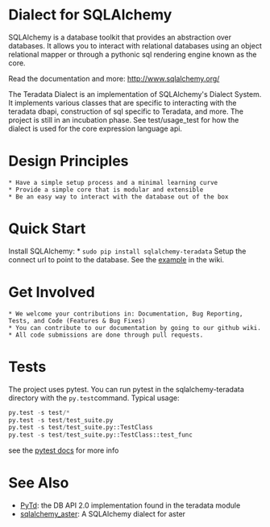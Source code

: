 Dialect for SQLAlchemy
===============================

 SQLAlchemy is a database toolkit that provides an abstraction over databases. It allows you to interact with relational databases using an object relational mapper or through a pythonic sql rendering engine known as the core. 

 Read the documentation and more: http://www.sqlalchemy.org/

 The Teradata Dialect is an implementation of SQLAlchemy's Dialect System. It implements various classes that are specific to interacting with the teradata dbapi, construction of sql specific to Teradata, and more. The project is still in an incubation phase. See test/usage_test for how the dialect is used for the core expression language api.

Design Principles
=================

    * Have a simple setup process and a minimal learning curve
    * Provide a simple core that is modular and extensible
    * Be an easy way to interact with the database out of the box


Quick Start
===========
Install SQLAlchemy:
    * `sudo pip install sqlalchemy-teradata`
Setup the connect url to point to the database. See the [example](https://github.com/Teradata/sqlalchemy-teradata/wiki/Examples#create-an-engine) in the wiki.


Get Involved
============

    * We welcome your contributions in: Documentation, Bug Reporting, Tests, and Code (Features & Bug Fixes)
    * You can contribute to our documentation by going to our github wiki.
    * All code submissions are done through pull requests. 

Tests
======
The project uses pytest. You can run pytest in the sqlalchemy-teradata directory with the ```py.test```command. Typical usage:

```python
py.test -s test/*
py.test -s test/test_suite.py
py.test -s test/test_suite.py::TestClass
py.test -s test/test_suite.py::TestClass::test_func
```

see the [pytest docs](http://pytest.org/latest/contents.html#toc) for more info

See Also
========

* [PyTd](https://github.com/Teradata/PyTd): the DB API 2.0 implementation found in the teradata module
* [sqlalchemy_aster](https://github.com/KarolTx/sqlalchemy_aster): A SQLAlchemy dialect for aster

